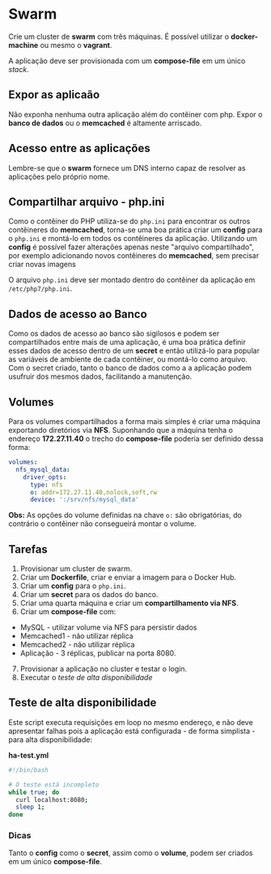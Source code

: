 # Swarm

Crie um cluster de **swarm** com três máquinas. É possível utilizar o **docker-machine** ou mesmo o **vagrant**.

A aplicação deve ser provisionada com um **compose-file** em um único *stack*.

## Expor as aplicaão

Não exponha nenhuma outra aplicação além do contêiner com php. Expor o **banco de dados** ou o **memcached** é altamente arriscado.

## Acesso entre as aplicações

Lembre-se que o **swarm** fornece um DNS interno capaz de resolver as aplicações pelo próprio nome.

## Compartilhar arquivo - php.ini

Como o contêiner do PHP utiliza-se do `php.ini` para encontrar os outros contêineres do **memcached**, torna-se uma boa prática criar um **config** para o `php.ini` e montá-lo em todos os contêineres da aplicação.
Utilizando um **config** é possível fazer alterações apenas neste "arquivo compartilhado", por exemplo adicionando novos contêineres do **memcached**, sem precisar criar novas imagens

O arquivo `php.ini` deve ser montado dentro do contêiner da aplicação em `/etc/php7/php.ini`.

## Dados de acesso ao Banco

Como os dados de acesso ao banco são sigilosos e podem ser compartilhados entre mais de uma aplicação, é uma boa prática definir esses dados de acesso dentro de um **secret** e então utilizá-lo para popular as variáveis de ambiente de cada contêiner, ou montá-lo como arquivo.
Com o secret criado, tanto o banco de dados como a a aplicação podem usufruir dos mesmos dados, facilitando a manutenção.

## Volumes

Para os volumes compartilhados a forma mais simples é criar uma máquina exportando diretórios via **NFS**. Suponhando que a máquina tenha o endereço **172.27.11.40** o trecho do **compose-file** poderia ser definido dessa forma:

```yaml
volumes:
  nfs_mysql_data:
    driver_opts:
      type: nfs
      o: addr=172.27.11.40,nolock,soft,rw
      device: ':/srv/nfs/mysql_data'
```

**Obs:** As opções do volume definidas na chave `o:` são obrigatórias, do contrário o contêiner não consegueirá montar o volume.

## Tarefas

1. Provisionar um cluster de swarm.
2. Criar um **Dockerfile**, criar e enviar a imagem para o Docker Hub.
3. Criar um **config** para o `php.ini`.
4. Criar um **secret** para os dados do banco.
5. Criar uma quarta máquina e criar um **compartilhamento via NFS**.
6. Criar um **compose-file** com:
  - MySQL - utilizar volume via NFS para persistir dados
  - Memcached1 - não utilizar réplica
  - Memcached2 - não utilizar réplica
  - Aplicação - 3 réplicas, publicar na porta 8080.
7. Provisionar a aplicação no cluster e testar o login.
8. Executar o *teste de alta disponibilidade*

## Teste de alta disponibilidade

Este script executa requisições em loop no mesmo endereço, e não deve apresentar falhas pois a aplicação está configurada - de forma simplista - para alta disponibilidade:

**ha-test.yml**

```bash
#!/bin/bash

# O teste está incompleto
while true; do
  curl localhost:8080;
  sleep 1;
done
```

### Dicas

Tanto o **config** como o **secret**, assim como o **volume**, podem ser criados em um único **compose-file**.
